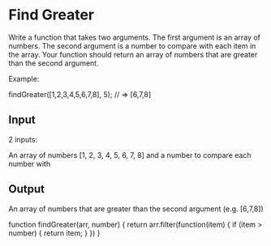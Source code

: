 # Find Greater

Write a function that takes two arguments. The first argument is an array of numbers. The second argument is a number to compare with each item in the array. Your function should return an array of numbers that are greater than the second argument.

Example:

findGreater([1,2,3,4,5,6,7,8], 5);
// => [6,7,8]

## Input

2 inputs:

An array of numbers [1, 2, 3, 4, 5, 6, 7, 8] and a number to compare each number with

## Output

An array of numbers that are greater than the second argument (e.g. [6,7,8])

function findGreater(arr, number) {
  return arr.filter(function(item) {
    if (item > number) {
      return item;
    }
  })
}

